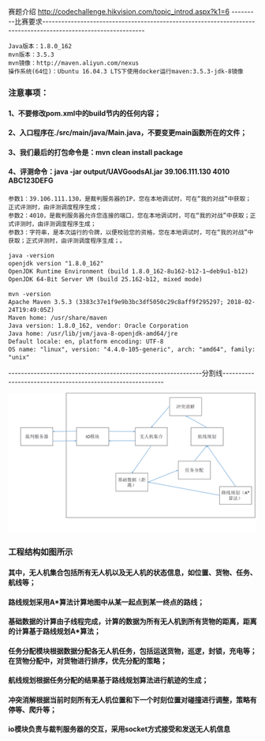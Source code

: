 赛题介绍
http://codechallenge.hikvision.com/topic_introd.aspx?k1=6
---------比赛要求--------------------------------------------------------------------------------------------------------------
```
Java版本：1.8.0_162
mvn版本：3.5.3
mvn镜像：http://maven.aliyun.com/nexus
操作系统(64位)：Ubuntu 16.04.3 LTS下使用docker运行maven:3.5.3-jdk-8镜像
```
### 注意事项：
#### 1、不要修改pom.xml中的build节内的任何内容；
#### 2、入口程序在./src/main/java/Main.java，不要变更main函数所在的文件；
#### 3、我们最后的打包命令是：mvn clean install package
#### 4、评测命令：java -jar output/UAVGoodsAI.jar 39.106.111.130 4010 ABC123DEFG
```
参数1：39.106.111.130，是裁判服务器的IP，您在本地调试时，可在“我的对战”中获取；正式评测时，由评测调度程序生成；
参数2：4010，是裁判服务器允许您连接的端口，您在本地调试时，可在“我的对战”中获取；正式评测时，由评测调度程序生成；
参数3：字符串，是本次运行的令牌，以便校验您的资格，您在本地调试时，可在“我的对战”中获取；正式评测时，由评测调度程序生成；。
```
```
java -version
openjdk version "1.8.0_162"
OpenJDK Runtime Environment (build 1.8.0_162-8u162-b12-1~deb9u1-b12)
OpenJDK 64-Bit Server VM (build 25.162-b12, mixed mode)
```
```
mvn -version
Apache Maven 3.5.3 (3383c37e1f9e9b3bc3df5050c29c8aff9f295297; 2018-02-24T19:49:05Z)
Maven home: /usr/share/maven
Java version: 1.8.0_162, vendor: Oracle Corporation
Java home: /usr/lib/jvm/java-8-openjdk-amd64/jre
Default locale: en, platform encoding: UTF-8
OS name: "linux", version: "4.4.0-105-generic", arch: "amd64", family: "unix"
```
-------------------------------------------------------------分割线-----------------------------------------------------------

![Image text](https://github.com/d5ilu/uavgoods/blob/master/%E7%BB%93%E6%9E%84%E5%9B%BE.png)

### 工程结构如图所示

#### 其中，无人机集合包括所有无人机以及无人机的状态信息，如位置、货物、任务、航线等；
#### 路线规划采用A*算法计算地图中从某一起点到某一终点的路线；
#### 基础数据的计算由子线程完成，计算的数据为所有无人机到所有货物的距离，距离的计算基于路线规划A*算法；
#### 任务分配模块根据数据分配各无人机任务，包括运送货物，巡逻，封锁，充电等；在货物分配中，对货物进行排序，优先分配的策略；
#### 航线规划根据任务分配的结果基于路线规划算法进行航迹的生成；
#### 冲突消解根据当前时刻所有无人机位置和下一个时刻位置对碰撞进行调整，策略有停等、爬升等；
#### io模块负责与裁判服务器的交互，采用socket方式接受和发送无人机信息

